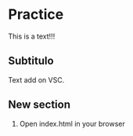 # Practice

This is a text!!!

## Subtitulo

Text add on VSC.

## New section

1. Open index.html in your browser